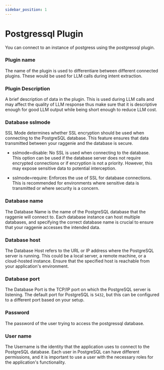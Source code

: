 ```yaml
---
sidebar_position: 1
---
```


# Postgressql Plugin

You can connect to an instance of postgress using the postgressql plugin.

### Plugin name
The name of the plugin is used to differentiare between different connected plugins. These would be used for LLM calls during intent extraction.

### Plugin Description
A brief description of data in the plugin. This is used during LLM calls and may affect the quality of LLM response thus make sure that it is descriptive enough for good LLM output while being short enough to reduce LLM cost.

### Database sslmode
SSL Mode determines whether SSL encryption should be used when connecting to the PostgreSQL database. This feature ensures that data transmitted between your raggenie and the database is secure.

* sslmode=disable: No SSL is used when connecting to the database. This option can be used if the database server does not require encrypted connections or if encryption is not a priority. However, this may expose sensitive data to potential interception.

* sslmode=require: Enforces the use of SSL for database connections. This is recommended for environments where sensitive data is transmitted or where security is a concern.

### Database name
The Database Name is the name of the PostgreSQL database that the raggenie will connect to. Each database instance can host multiple databases, and specifying the correct database name is crucial to ensure that your raggenie accesses the intended data.

### Database host
The Database Host refers to the URL or IP address where the PostgreSQL server is running. This could be a local server, a remote machine, or a cloud-hosted instance. Ensure that the specified host is reachable from your application's environment.

### Database port
The Database Port is the TCP/IP port on which the PostgreSQL server is listening. The default port for PostgreSQL is `5432`, but this can be configured to a different port based on your setup.

### Password
The password of the user trying to access the postgressql database.

### User name
The Username is the identity that the application uses to connect to the PostgreSQL database. Each user in PostgreSQL can have different permissions, and it is important to use a user with the necessary roles for the application's functionality.